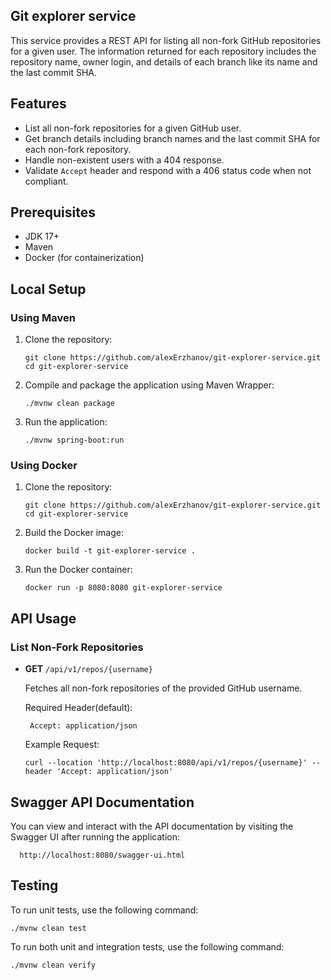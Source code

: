## Git explorer service

This service provides a REST API for listing all non-fork GitHub repositories for a given user. The information returned
for each repository includes the repository name, owner login, and details of each branch like its name and the last
commit SHA.

## Features
- List all non-fork repositories for a given GitHub user.
- Get branch details including branch names and the last commit SHA for each non-fork repository.
- Handle non-existent users with a 404 response.
- Validate `Accept` header and respond with a 406 status code when not compliant.

## Prerequisites

- JDK 17+
- Maven
- Docker (for containerization)

## Local Setup

### Using Maven

1. Clone the repository:
   ```
   git clone https://github.com/alexErzhanov/git-explorer-service.git
   cd git-explorer-service
   ```

2. Compile and package the application using Maven Wrapper:
   ```
   ./mvnw clean package
   ``` 

3. Run the application:
   ```
   ./mvnw spring-boot:run
   ```

### Using Docker

1. Clone the repository:
   ```
   git clone https://github.com/alexErzhanov/git-explorer-service.git
   cd git-explorer-service
   ```

2. Build the Docker image:
   ```
   docker build -t git-explorer-service .
   ```

3. Run the Docker container:
   ```
   docker run -p 8080:8080 git-explorer-service
   ```

## API Usage

### List Non-Fork Repositories

- **GET** `/api/v1/repos/{username}`

  Fetches all non-fork repositories of the provided GitHub username.

  Required Header(default):
  ```
   Accept: application/json
  ```

  Example Request:
  ```
  curl --location 'http://localhost:8080/api/v1/repos/{username}' --header 'Accept: application/json'
  ```

## Swagger API Documentation

You can view and interact with the API documentation by visiting the Swagger UI after running the application:

  ```
    http://localhost:8080/swagger-ui.html
  ```

## Testing

To run unit tests, use the following command:
   ```
   ./mvnw clean test
   ```

To run both unit and integration tests, use the following command:
   ```
   ./mvnw clean verify
   ```